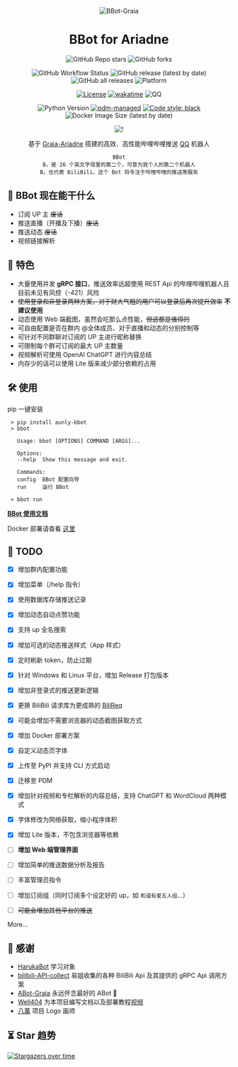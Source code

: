 <div align="center">

![BBot-Graia](https://socialify.git.ci/djkcyl/BBot-Graia/image?description=1&font=Inter&logo=https%3A%2F%2Fgithub.com%2Fdjkcyl%2FBBot%2Fblob%2Fmaster%2Flogo.png%3Fraw%3Dtrue&owner=1&pattern=Circuit%20Board&theme=Dark)
  
# BBot for Ariadne
![GitHub Repo stars](https://img.shields.io/github/stars/djkcyl/BBot-Graia?style=social)
![GitHub forks](https://img.shields.io/github/forks/djkcyl/BBot-Graia?style=social)

![GitHub Workflow Status](https://img.shields.io/github/actions/workflow/status/djkcyl/BBot-Graia/release.yml?branch=master)
![GitHub release (latest by date)](https://img.shields.io/github/v/release/djkcyl/BBot-Graia?color=brightgreen)
![GitHub all releases](https://img.shields.io/github/downloads/djkcyl/BBot-Graia/total)
![Platform](https://img.shields.io/badge/platform-linux_%7C_windows-lightgrey)

[![License](https://img.shields.io/github/license/djkcyl/BBot-Graia)](https://github.com/djkcyl/BBot-Graia/blob/master/LICENSE)
[![wakatime](https://wakatime.com/badge/user/917ecbcb-b65c-4618-bb8d-9b2599e7a50f/project/a30b1fe9-dd2a-4539-b9fe-7ca124a2749e.svg)](https://wakatime.com/badge/user/917ecbcb-b65c-4618-bb8d-9b2599e7a50f/project/a30b1fe9-dd2a-4539-b9fe-7ca124a2749e)
![QQ](https://img.shields.io/badge/Tencent_QQ-2948531755-ff69b4)

![Python Version](https://img.shields.io/badge/python-3.9-blue)
[![pdm-managed](https://img.shields.io/badge/pdm-managed-blueviolet)](https://pdm.fming.dev)
[![Code style: black](https://img.shields.io/badge/code%20style-black-000000.svg)](https://github.com/psf/black)
![Docker Image Size (latest by date)](https://img.shields.io/docker/image-size/djkcyl/bbot)

![!](https://count.getloli.com/get/@BBot-Graia?theme=rule34)

基于 [Graia-Ariadne](../../../../GraiaProject/Ariadne) 搭建的高效、高性能哔哩哔哩推送 [QQ](../../../../project-mirai/mirai-api-http) 机器人

```text
BBot
B，是 26 个英文字母里的第二个，可意为我个人的第二个机器人
B，也代表 BiliBili，这个 Bot 将专注于哔哩哔哩的推送等服务
```

</div>

## 🤖 BBot 现在能干什么

- 订阅 UP 主 ~~废话~~
- 推送直播（开播及下播）~~废话~~
- 推送动态 ~~废话~~
- 视频链接解析

## 🌟 特色

- 大量使用并发 **gRPC 接口**，推送效率远超使用 REST Api 的哔哩哔哩机器人且目前未见有风控（-421）风险
- ~~使用登录和非登录两种方案，对于财大气粗的用户可以登录后再次提升效率~~ **不建议使用**
- 动态使用 Web 端截图，虽然会吃那么点性能，~~但这都是值得的~~
- 可自由配置是否在群内 @全体成员、对于直播和动态的分别控制等
- 可针对不同群聊对订阅的 UP 主进行昵称替换
- 可限制每个群可订阅的最大 UP 主数量
- 视频解析可使用 OpenAI ChatGPT 进行内容总结
- 内存少的话可以使用 Lite 版来减少部分依赖的占用

## 🛠️ 使用

pip 一键安装

```shell
 > pip install aunly-bbot
 > bbot 

   Usage: bbot [OPTIONS] COMMAND [ARGS]...

   Options:
   --help  Show this message and exit.

   Commands:
   config  BBot 配置向导
   run     运行 BBot

 > bbot run
```


**[BBot 使用文档](https://github.com/djkcyl/BBot-Graia/wiki)**

Docker 部署请查看 [这里](https://github.com/djkcyl/BBot-Graia/wiki/Docker)

## 📝 TODO

- [x] 增加群内配置功能
- [x] 增加菜单（/help 指令）
- [x] 使用数据库存储推送记录
- [x] 增加动态自动点赞功能
- [x] 支持 up 全名搜索
- [x] 增加可选的动态推送样式（App 样式）
- [x] 定时刷新 token，防止过期
- [x] 针对 Windows 和 Linux 平台，增加 Release 打包版本
- [x] 增加非登录式的推送更新逻辑
- [x] 更换 BiliBili 请求库为更成熟的 [BiliReq](../../../../SK-415/bilireq)
- [x] 可能会增加不需要浏览器的动态截图获取方式
- [x] 增加 Docker 部署方案
- [x] 自定义动态页字体
- [x] 上传至 PyPI 并支持 CLI 方式启动
- [x] 迁移至 PDM
- [x] 增加针对视频和专栏解析的内容总结，支持 ChatGPT 和 WordCloud 两种模式
- [x] 字体修改为网络获取，缩小程序体积
- [x] 增加 Lite 版本，不包含浏览器等依赖
- [ ] **增加 Web 端管理界面**
- [ ] 增加简单的推送数据分析及报告
- [ ] 丰富管理员指令
- [ ] 增加订阅组（同时订阅多个设定好的 up，如 `和谐有爱五人组`...）
- [ ] ~~可能会增加其他平台的推送~~


More...

## 🙏 感谢

- [HarukaBot](../../../../SK-415/HarukaBot) 学习对象
- [bilibili-API-collect](../../../../SocialSisterYi/bilibili-API-collect) 易姐收集的各种 BiliBili Api 及其提供的 gRPC Api 调用方案
- [ABot-Graia](../../../../djkcyl/ABot-Graia) 永远怀念最好的 ABot 🙏
- [Well404](https://space.bilibili.com/33138220/) 为本项目编写文档以及部署教程[视频](https://www.bilibili.com/video/BV16B4y137sx)
- [八萬](https://space.bilibili.com/8027000) 项目 Logo 画师

## ⏳ Star 趋势

[![Stargazers over time](https://starchart.cc/djkcyl/BBot-Graia.svg)](https://starchart.cc/djkcyl/BBot-Graia)
